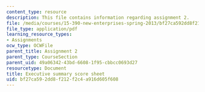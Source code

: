 ```yaml
---
content_type: resource
description: This file contains information regarding assignment 2.
file: /media/courses/15-390-new-enterprises-spring-2013/bf27ca592dd8f212f2c4a916d605f608_MIT15_390S13_assgn2sheet.pdf
file_type: application/pdf
learning_resource_types:
- Assignments
ocw_type: OCWFile
parent_title: Assignment 2
parent_type: CourseSection
parent_uid: 49a06342-43bd-6608-1f95-cbbcc0693d27
resourcetype: Document
title: Executive summary score sheet
uid: bf27ca59-2dd8-f212-f2c4-a916d605f608
---
```

